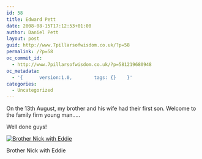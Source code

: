 ```yaml
---
id: 58
title: Edward Pett
date: 2008-08-15T17:12:53+01:00
author: Daniel Pett
layout: post
guid: http://www.7pillarsofwisdom.co.uk/?p=58
permalink: /?p=58
oc_commit_id:
  - http://www.7pillarsofwisdom.co.uk/?p=581219680948
oc_metadata:
  - '{		version:1.0,		tags: {}	}'
categories:
  - Uncategorized
---
```

On the 13th August, my brother and his wife had their first son. Welcome to the family firm young man&#8230;..

Well done guys!

<div id="attachment_59" style="width: 310px" class="wp-caption alignnone">
  <a href="/images/2008/08/eddie.jpg" data-rel="lightbox-gallery-gYrYcE3l" data-rl_title="" data-rl_caption="" title=""><img aria-describedby="caption-attachment-59" class="size-medium img-fluid 59" title="Brother Nick with Eddie" src="/images/2008/08/eddie-300x224.jpg" alt="Brother Nick with Eddie" width="300" height="224" srcset="/images/2008/08/eddie-300x224.jpg 300w, /images/2008/08/eddie.jpg 500w" sizes="(max-width: 300px) 100vw, 300px" /></a>
  
  <p id="caption-attachment-59" class="wp-caption-text">
    Brother Nick with Eddie
  </p>
</div>